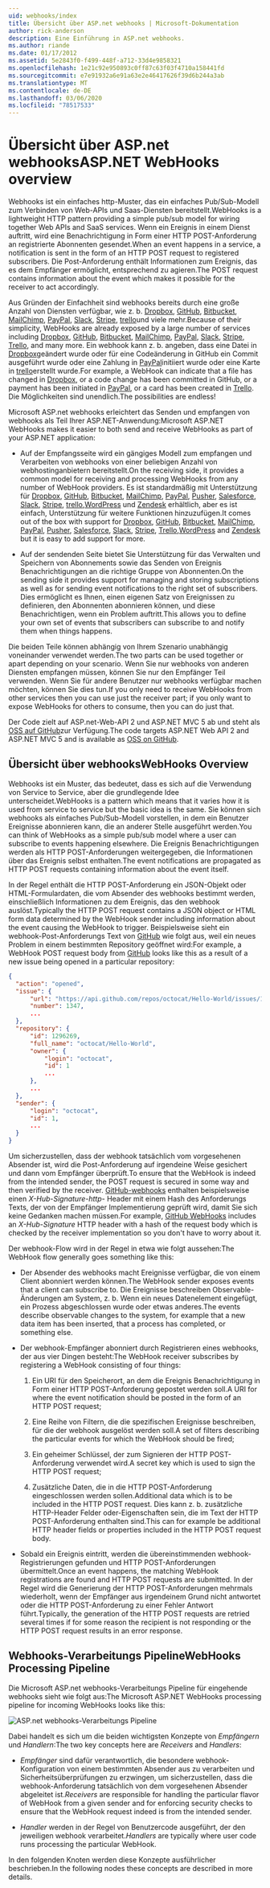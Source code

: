 ```yaml
---
uid: webhooks/index
title: Übersicht über ASP.net webhooks | Microsoft-Dokumentation
author: rick-anderson
description: Eine Einführung in ASP.net webhooks.
ms.author: riande
ms.date: 01/17/2012
ms.assetid: 5e2843f0-f499-448f-a712-33d4e9858321
ms.openlocfilehash: 1e21c92e950893c0ff87c63f03f4710a158441fd
ms.sourcegitcommit: e7e91932a6e91a63e2e46417626f39d6b244a3ab
ms.translationtype: MT
ms.contentlocale: de-DE
ms.lasthandoff: 03/06/2020
ms.locfileid: "78517533"
---
```

# <a name="aspnet-webhooks-overview"></a><span data-ttu-id="417c2-103">Übersicht über ASP.net webhooks</span><span class="sxs-lookup"><span data-stu-id="417c2-103">ASP.NET WebHooks overview</span></span>

<span data-ttu-id="417c2-104">Webhooks ist ein einfaches http-Muster, das ein einfaches Pub/Sub-Modell zum Verbinden von Web-APIs und Saas-Diensten bereitstellt.</span><span class="sxs-lookup"><span data-stu-id="417c2-104">WebHooks is a lightweight HTTP pattern providing a simple pub/sub model for wiring together Web APIs and SaaS services.</span></span> <span data-ttu-id="417c2-105">Wenn ein Ereignis in einem Dienst auftritt, wird eine Benachrichtigung in Form einer HTTP POST-Anforderung an registrierte Abonnenten gesendet.</span><span class="sxs-lookup"><span data-stu-id="417c2-105">When an event happens in a service, a notification is sent in the form of an HTTP POST request to registered subscribers.</span></span> <span data-ttu-id="417c2-106">Die Post-Anforderung enthält Informationen zum Ereignis, das es dem Empfänger ermöglicht, entsprechend zu agieren.</span><span class="sxs-lookup"><span data-stu-id="417c2-106">The POST request contains information about the event which makes it possible for the receiver to act accordingly.</span></span>

<span data-ttu-id="417c2-107">Aus Gründen der Einfachheit sind webhooks bereits durch eine große Anzahl von Diensten verfügbar, wie z. b. [Dropbox](http://dropbox.com/), [GitHub](https://www.github.com/), [Bitbucket](https://bitbucket.org/), [MailChimp](http://www.mailchimp.com/), [PayPal](http://www.paypal.com/), [Slack](http://www.slack.com), [Stripe](http://www.stripe.com), [trello](http://www.trello.com/)und viele mehr.</span><span class="sxs-lookup"><span data-stu-id="417c2-107">Because of their simplicity, WebHooks are already exposed by a large number of services including [Dropbox](http://dropbox.com/), [GitHub](https://www.github.com/), [Bitbucket](https://bitbucket.org/), [MailChimp](http://www.mailchimp.com/), [PayPal](http://www.paypal.com/), [Slack](http://www.slack.com), [Stripe](http://www.stripe.com), [Trello](http://www.trello.com/), and many more.</span></span> <span data-ttu-id="417c2-108">Ein webhook kann z. b. angeben, dass eine Datei in [Dropbox](http://dropbox.com/)geändert wurde oder für eine Codeänderung in GitHub ein Commit ausgeführt wurde oder eine Zahlung in [PayPal](http://www.paypal.com/)initiiert wurde oder eine Karte in [trello](http://www.trello.com/)erstellt wurde.</span><span class="sxs-lookup"><span data-stu-id="417c2-108">For example, a WebHook can indicate that a file has changed in [Dropbox](http://dropbox.com/), or a code change has been committed in GitHub, or a payment has been initiated in [PayPal](http://www.paypal.com/), or a card has been created in [Trello](http://www.trello.com/).</span></span> <span data-ttu-id="417c2-109">Die Möglichkeiten sind unendlich.</span><span class="sxs-lookup"><span data-stu-id="417c2-109">The possibilities are endless!</span></span>

<span data-ttu-id="417c2-110">Microsoft ASP.net webhooks erleichtert das Senden und empfangen von webhooks als Teil Ihrer ASP.NET-Anwendung:</span><span class="sxs-lookup"><span data-stu-id="417c2-110">Microsoft ASP.NET WebHooks makes it easier to both send and receive WebHooks as part of your ASP.NET application:</span></span>

* <span data-ttu-id="417c2-111">Auf der Empfangsseite wird ein gängiges Modell zum empfangen und Verarbeiten von webhooks von einer beliebigen Anzahl von webhostinganbietern bereitstellt.</span><span class="sxs-lookup"><span data-stu-id="417c2-111">On the receiving side, it provides a common model for receiving and processing WebHooks from any number of WebHook providers.</span></span> <span data-ttu-id="417c2-112">Es ist standardmäßig mit Unterstützung für [Dropbox](http://dropbox.com/), [GitHub](https://www.github.com/), [Bitbucket](https://bitbucket.org/), [MailChimp](http://www.mailchimp.com/), [PayPal](http://www.paypal.com/), [Pusher](http://www.pusher.com), [Salesforce](http://www.salesforce.com), [Slack](http://www.slack.com), [Stripe](http://www.stripe.com), [trello](http://www.trello.com/),[WordPress](http://www.wordpress.com) und [Zendesk](https://www.zendesk.com/) erhältlich, aber es ist einfach, Unterstützung für weitere Funktionen hinzuzufügen.</span><span class="sxs-lookup"><span data-stu-id="417c2-112">It comes out of the box with support for [Dropbox](http://dropbox.com/), [GitHub](https://www.github.com/), [Bitbucket](https://bitbucket.org/), [MailChimp](http://www.mailchimp.com/), [PayPal](http://www.paypal.com/), [Pusher](http://www.pusher.com), [Salesforce](http://www.salesforce.com), [Slack](http://www.slack.com), [Stripe](http://www.stripe.com), [Trello](http://www.trello.com/),[WordPress](http://www.wordpress.com) and [Zendesk](https://www.zendesk.com/) but it is easy to add support for more.</span></span>

* <span data-ttu-id="417c2-113">Auf der sendenden Seite bietet Sie Unterstützung für das Verwalten und Speichern von Abonnements sowie das Senden von Ereignis Benachrichtigungen an die richtige Gruppe von Abonnenten.</span><span class="sxs-lookup"><span data-stu-id="417c2-113">On the sending side it provides support for managing and storing subscriptions as well as for sending event notifications to the right set of subscribers.</span></span> <span data-ttu-id="417c2-114">Dies ermöglicht es Ihnen, einen eigenen Satz von Ereignissen zu definieren, den Abonnenten abonnieren können, und diese Benachrichtigen, wenn ein Problem auftritt.</span><span class="sxs-lookup"><span data-stu-id="417c2-114">This allows you to define your own set of events that subscribers can subscribe to and notify them when things happens.</span></span>

<span data-ttu-id="417c2-115">Die beiden Teile können abhängig von Ihrem Szenario unabhängig voneinander verwendet werden.</span><span class="sxs-lookup"><span data-stu-id="417c2-115">The two parts can be used together or apart depending on your scenario.</span></span> <span data-ttu-id="417c2-116">Wenn Sie nur webhooks von anderen Diensten empfangen müssen, können Sie nur den Empfänger Teil verwenden. Wenn Sie für andere Benutzer nur webhooks verfügbar machen möchten, können Sie dies tun.</span><span class="sxs-lookup"><span data-stu-id="417c2-116">If you only need to receive WebHooks from other services then you can use just the receiver part; if you only want to expose WebHooks for others to consume, then you can do just that.</span></span>

<span data-ttu-id="417c2-117">Der Code zielt auf ASP.net-Web-API 2 und ASP.NET MVC 5 ab und steht als [OSS auf GitHub](https://github.com/aspnet/WebHooks)zur Verfügung.</span><span class="sxs-lookup"><span data-stu-id="417c2-117">The code targets ASP.NET Web API 2 and ASP.NET MVC 5 and is available as [OSS on GitHub](https://github.com/aspnet/WebHooks).</span></span>

## <a name="webhooks-overview"></a><span data-ttu-id="417c2-118">Übersicht über webhooks</span><span class="sxs-lookup"><span data-stu-id="417c2-118">WebHooks Overview</span></span>

<span data-ttu-id="417c2-119">Webhooks ist ein Muster, das bedeutet, dass es sich auf die Verwendung von Service to Service, aber die grundlegende Idee unterscheidet.</span><span class="sxs-lookup"><span data-stu-id="417c2-119">WebHooks is a pattern which means that it varies how it is used from service to service but the basic idea is the same.</span></span> <span data-ttu-id="417c2-120">Sie können sich webhooks als einfaches Pub/Sub-Modell vorstellen, in dem ein Benutzer Ereignisse abonnieren kann, die an anderer Stelle ausgeführt werden.</span><span class="sxs-lookup"><span data-stu-id="417c2-120">You can think of WebHooks as a simple pub/sub model where a user can subscribe to events happening elsewhere.</span></span> <span data-ttu-id="417c2-121">Die Ereignis Benachrichtigungen werden als HTTP POST-Anforderungen weitergegeben, die Informationen über das Ereignis selbst enthalten.</span><span class="sxs-lookup"><span data-stu-id="417c2-121">The event notifications are propagated as HTTP POST requests containing information about the event itself.</span></span>

<span data-ttu-id="417c2-122">In der Regel enthält die HTTP POST-Anforderung ein JSON-Objekt oder HTML-Formulardaten, die vom Absender des webhooks bestimmt werden, einschließlich Informationen zu dem Ereignis, das den webhook auslöst.</span><span class="sxs-lookup"><span data-stu-id="417c2-122">Typically the HTTP POST request contains a JSON object or HTML form data determined by the WebHook sender including information about the event causing the WebHook to trigger.</span></span> <span data-ttu-id="417c2-123">Beispielsweise sieht ein webhook-Post-Anforderungs Text von [GitHub](https://www.github.com/) wie folgt aus, weil ein neues Problem in einem bestimmten Repository geöffnet wird:</span><span class="sxs-lookup"><span data-stu-id="417c2-123">For example, a WebHook POST request body from [GitHub](https://www.github.com/) looks like this as a result of a new issue being opened in a particular repository:</span></span>

```json
{
  "action": "opened",
  "issue": {
      "url": "https://api.github.com/repos/octocat/Hello-World/issues/1347",
      "number": 1347,
      ...
  },
  "repository": {
      "id": 1296269,
      "full_name": "octocat/Hello-World",
      "owner": {
          "login": "octocat",
          "id": 1
          ...
      },
      ...
  },
  "sender": {
      "login": "octocat",
      "id": 1,
      ...
  }
}
```

<span data-ttu-id="417c2-124">Um sicherzustellen, dass der webhook tatsächlich vom vorgesehenen Absender ist, wird die Post-Anforderung auf irgendeine Weise gesichert und dann vom Empfänger überprüft.</span><span class="sxs-lookup"><span data-stu-id="417c2-124">To ensure that the WebHook is indeed from the intended sender, the POST request is secured in some way and then verified by the receiver.</span></span> <span data-ttu-id="417c2-125">[GitHub-webhooks](https://developer.github.com/webhooks/) enthalten beispielsweise einen *X-Hub-Signature-http-* Header mit einem Hash des Anforderungs Texts, der von der Empfänger Implementierung geprüft wird, damit Sie sich keine Gedanken machen müssen.</span><span class="sxs-lookup"><span data-stu-id="417c2-125">For example, [GitHub WebHooks](https://developer.github.com/webhooks/) includes an *X-Hub-Signature* HTTP header with a hash of the request body which is checked by the receiver implementation so you don't have to worry about it.</span></span>

<span data-ttu-id="417c2-126">Der webhook-Flow wird in der Regel in etwa wie folgt aussehen:</span><span class="sxs-lookup"><span data-stu-id="417c2-126">The WebHook flow generally goes something like this:</span></span>

* <span data-ttu-id="417c2-127">Der Absender des webhooks macht Ereignisse verfügbar, die von einem Client abonniert werden können.</span><span class="sxs-lookup"><span data-stu-id="417c2-127">The WebHook sender exposes events that a client can subscribe to.</span></span> <span data-ttu-id="417c2-128">Die Ereignisse beschreiben Observable-Änderungen am System, z. b. Wenn ein neues Datenelement eingefügt, ein Prozess abgeschlossen wurde oder etwas anderes.</span><span class="sxs-lookup"><span data-stu-id="417c2-128">The events describe observable changes to the system, for example that a new data item has been inserted, that a process has completed, or something else.</span></span>

* <span data-ttu-id="417c2-129">Der webhook-Empfänger abonniert durch Registrieren eines webhooks, der aus vier Dingen besteht:</span><span class="sxs-lookup"><span data-stu-id="417c2-129">The WebHook receiver subscribes by registering a WebHook consisting of four things:</span></span>

     1. <span data-ttu-id="417c2-130">Ein URI für den Speicherort, an dem die Ereignis Benachrichtigung in Form einer HTTP POST-Anforderung gepostet werden soll.</span><span class="sxs-lookup"><span data-stu-id="417c2-130">A URI for where the event notification should be posted in the form of an HTTP POST request;</span></span>

     2. <span data-ttu-id="417c2-131">Eine Reihe von Filtern, die die spezifischen Ereignisse beschreiben, für die der webhook ausgelöst werden soll.</span><span class="sxs-lookup"><span data-stu-id="417c2-131">A set of filters describing the particular events for which the WebHook should be fired;</span></span>

     3. <span data-ttu-id="417c2-132">Ein geheimer Schlüssel, der zum Signieren der HTTP POST-Anforderung verwendet wird.</span><span class="sxs-lookup"><span data-stu-id="417c2-132">A secret key which is used to sign the HTTP POST request;</span></span>

     4. <span data-ttu-id="417c2-133">Zusätzliche Daten, die in die HTTP POST-Anforderung eingeschlossen werden sollen.</span><span class="sxs-lookup"><span data-stu-id="417c2-133">Additional data which is to be included in the HTTP POST request.</span></span> <span data-ttu-id="417c2-134">Dies kann z. b. zusätzliche HTTP-Header Felder oder-Eigenschaften sein, die im Text der HTTP POST-Anforderung enthalten sind.</span><span class="sxs-lookup"><span data-stu-id="417c2-134">This can for example be additional HTTP header fields or properties included in the HTTP POST request body.</span></span>

* <span data-ttu-id="417c2-135">Sobald ein Ereignis eintritt, werden die übereinstimmenden webhook-Registrierungen gefunden und HTTP POST-Anforderungen übermittelt.</span><span class="sxs-lookup"><span data-stu-id="417c2-135">Once an event happens, the matching WebHook registrations are found and HTTP POST requests are submitted.</span></span> <span data-ttu-id="417c2-136">In der Regel wird die Generierung der HTTP POST-Anforderungen mehrmals wiederholt, wenn der Empfänger aus irgendeinem Grund nicht antwortet oder die HTTP POST-Anforderung zu einer Fehler Antwort führt.</span><span class="sxs-lookup"><span data-stu-id="417c2-136">Typically, the generation of the HTTP POST requests are retried several times if for some reason the recipient is not responding or the HTTP POST request results in an error response.</span></span>

## <a name="webhooks-processing-pipeline"></a><span data-ttu-id="417c2-137">Webhooks-Verarbeitungs Pipeline</span><span class="sxs-lookup"><span data-stu-id="417c2-137">WebHooks Processing Pipeline</span></span>

<span data-ttu-id="417c2-138">Die Microsoft ASP.net webhooks-Verarbeitungs Pipeline für eingehende webhooks sieht wie folgt aus:</span><span class="sxs-lookup"><span data-stu-id="417c2-138">The Microsoft ASP.NET WebHooks processing pipeline for incoming WebHooks looks like this:</span></span>

![ASP.net webhooks-Verarbeitungs Pipeline](_static/WebHookReceivers.png)

<span data-ttu-id="417c2-140">Dabei handelt es sich um die beiden wichtigsten Konzepte von *Empfängern* und *Handlern*:</span><span class="sxs-lookup"><span data-stu-id="417c2-140">The two key concepts here are *Receivers* and *Handlers*:</span></span>

* <span data-ttu-id="417c2-141">*Empfänger* sind dafür verantwortlich, die besondere webhook-Konfiguration von einem bestimmten Absender aus zu verarbeiten und Sicherheitsüberprüfungen zu erzwingen, um sicherzustellen, dass die webhook-Anforderung tatsächlich von dem vorgesehenen Absender abgeleitet ist.</span><span class="sxs-lookup"><span data-stu-id="417c2-141">*Receivers* are responsible for handling the particular flavor of WebHook from a given sender and for enforcing security checks to ensure that the WebHook request indeed is from the intended sender.</span></span>

* <span data-ttu-id="417c2-142">*Handler* werden in der Regel von Benutzercode ausgeführt, der den jeweiligen webhook verarbeitet.</span><span class="sxs-lookup"><span data-stu-id="417c2-142">*Handlers* are typically where user code runs processing the particular WebHook.</span></span>

<span data-ttu-id="417c2-143">In den folgenden Knoten werden diese Konzepte ausführlicher beschrieben.</span><span class="sxs-lookup"><span data-stu-id="417c2-143">In the following nodes these concepts are described in more details.</span></span>
